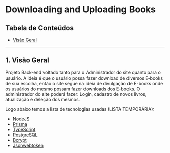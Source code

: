 # Downloading and Uploading Books

## Tabela de Conteúdos

- [Visão Geral](#1-visão-geral)

---

## 1. Visão Geral

Projeto Back-end voltado tanto para o Administrador do site quanto para o usuário. A ideia é que o usuário possa fazer download de diversos E-books de sua escolha, 
então o site segue na ideia de divulgação de E-books onde os usuários do mesmo possam fazer downloads dos E-books. O administrador do site poderá fazer: Login, cadastro de novos livros, atualização e deleção dos mesmos. 

Logo abaixo temos a lista de tecnologias usadas (LISTA TEMPORÁRIA):

- [NodeJS](https://nodejs.org/en/)
- [Prisma](https://www.prisma.io/)
- [TypeScript](https://www.typescriptlang.org/)
- [PostgreSQL](https://www.postgresql.org/)
- [Bcrypt](https://www.npmjs.com/package/bcrypt)
- [Jsonwebtoken](https://www.npmjs.com/package/jsonwebtoken)
